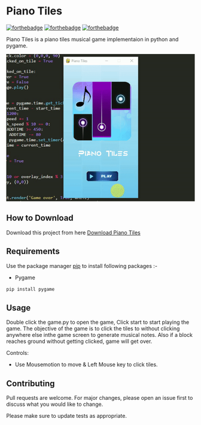 # Piano Tiles

[![forthebadge](https://forthebadge.com/images/badges/built-with-love.svg)](https://forthebadge.com)
[![forthebadge](https://forthebadge.com/images/badges/built-with-swag.svg)](https://forthebadge.com)
[![forthebadge](https://forthebadge.com/images/badges/made-with-python.svg)](https://forthebadge.com)

Piano Tiles is a piano tiles musical game implementaion in python and pygame.

![Alt text](app.gif?raw=true "Piano Tiles")

## How to Download

Download this project from here [Download Piano Tiles](https://downgit.github.io/#/home?url=https://github.com/pyGuru123/Python-Games/tree/master/Piano%20Tiles)

## Requirements

Use the package manager [pip](https://pip.pypa.io/en/stable/) to install following packages :-
* Pygame

```bash
pip install pygame
```

## Usage

Double click the game.py to open the game, Click start to start playing the game. The objective of the game is to click the tiles to without clicking anywhere else inthe game screen to generate musical notes. Also if a block reaches ground without getting clicked, game will get over.

Controls:
* Use Mousemotion to move & Left Mouse key to click tiles. 

## Contributing

Pull requests are welcome. For major changes, please open an issue first to discuss what you would like to change.

Please make sure to update tests as appropriate.